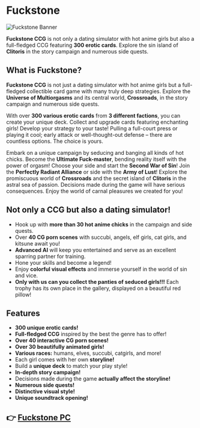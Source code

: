 # Fuckstone
![Fuckstone Banner](https://shared.fastly.steamstatic.com/store_item_assets/steam/apps/3580110/9f3fd675ac9a12905af5f8b6e16f036f8085e4e7/header.jpg?t=1748702834)

**Fuckstone CCG** is not only a dating simulator with hot anime girls but also a full-fledged CCG featuring **300 erotic cards**. Explore the sin island of **Clitoris** in the story campaign and numerous side quests.

## What is Fuckstone?

**Fuckstone CCG** is not just a dating simulator with hot anime girls but a full-fledged collectible card game with many truly deep strategies. Explore the **Universe of Multiorgasms** and its central world, **Crossroads**, in the story campaign and numerous side quests.

With over **300 various erotic cards** from **3 different factions**, you can create your unique deck. Collect and upgrade cards featuring enchanting girls! Develop your strategy to your taste! Pulling a full-court press or playing it cool; early attack or well-thought-out defense – there are countless options. The choice is yours.

Embark on a unique campaign by seducing and banging all kinds of hot chicks. Become the **Ultimate Fuck-master**, bending reality itself with the power of orgasm! Choose your side and start the **Second War of Sin**! Join the **Perfectly Radiant Alliance** or side with the **Army of Lust**! Explore the promiscuous world of **Crossroads** and the secret island of **Clitoris** in the astral sea of passion. Decisions made during the game will have serious consequences. Enjoy the world of carnal pleasures we created for you!

## Not only a CCG but also a dating simulator!

- Hook up with **more than 30 hot anime chicks** in the campaign and side quests.
- Over **40 CG porn scenes** with succubi, angels, elf girls, cat girls, and kitsune await you!
- **Advanced AI** will keep you entertained and serve as an excellent sparring partner for training.
- Hone your skills and become a legend!
- Enjoy **colorful visual effects** and immerse yourself in the world of sin and vice.
- **Only with us can you collect the panties of seduced girls!!!** Each trophy has its own place in the gallery, displayed on a beautiful red pillow!

## Features

- **300 unique erotic cards!**
- **Full-fledged CCG** inspired by the best the genre has to offer!
- **Over 40 interactive CG porn scenes!**
- **Over 30 beautifully animated girls!**
- **Various races:** humans, elves, succubi, catgirls, and more!
- Each girl comes with her own **storyline!**
- Build a **unique deck** to match your play style!
- **In-depth story campaign!**
- Decisions made during the game **actually affect the storyline!**
- **Numerous side quests!**
- **Distinctive visual style!**
- **Unique soundtrack opening!**

## 👉 [Fuckstone PC](https://f95-zone.co/fuckstone/)
